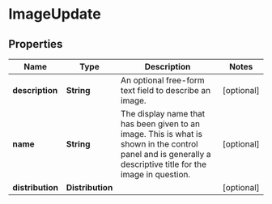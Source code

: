 

# ImageUpdate


## Properties

| Name | Type | Description | Notes |
|------------ | ------------- | ------------- | -------------|
|**description** | **String** | An optional free-form text field to describe an image. |  [optional] |
|**name** | **String** | The display name that has been given to an image.  This is what is shown in the control panel and is generally a descriptive title for the image in question. |  [optional] |
|**distribution** | **Distribution** |  |  [optional] |



